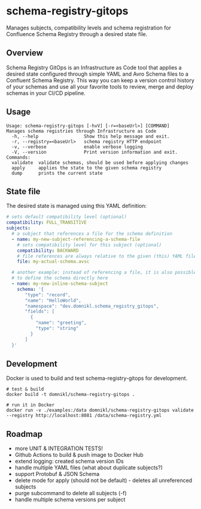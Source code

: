 # schema-registry-gitops

Manages subjects, compatibility levels and schema registration for Confluence Schema Registry through a desired state file.

## Overview

Schema Registry GitOps is an Infrastructure as Code tool that applies a desired state configured through simple YAML and
Avro Schema files to a Confluent Schema Registry. This way you can keep a version control history of your schemas and 
use all your favorite tools to review, merge and deploy schemas in your CI/CD pipeline.

## Usage

```
Usage: schema-registry-gitops [-hvV] [-r=<baseUrl>] [COMMAND]
Manages schema registries through Infrastructure as Code
  -h, --help                 Show this help message and exit.
  -r, --registry=<baseUrl>   schema registry HTTP endpoint
  -v, --verbose              enable verbose logging
  -V, --version              Print version information and exit.
Commands:
  validate  validate schemas, should be used before applying changes
  apply     applies the state to the given schema registry
  dump      prints the current state
```

## State file

The desired state is managed using this YAML definition:

```yaml
# sets default compatibility level (optional)
compatibility: FULL_TRANSITIVE
subjects:
  # a subject that references a file for the schema definition
  - name: my-new-subject-referencing-a-schema-file
    # sets compatibility level for this subject (optional)
    compatibility: BACKWARD
    # file references are always relative to the given (this) YAML file
    file: my-actual-schema.avsc

  # another example: instead of referencing a file, it is also possible
  # to define the schema directly here
  - name: my-new-inline-schema-subject
    schema: '{
       "type": "record",
       "name": "HelloWorld",
       "namespace": "dev.domnikl.schema_registry_gitops",
       "fields": [
         {
           "name": "greeting",
           "type": "string"
         }
       ]
  }'
```

## Development

Docker is used to build and test schema-registry-gitops for development.

```shell
# test & build
docker build -t domnikl/schema-registry-gitops .

# run it in Docker
docker run -v ./examples:/data domnikl/schema-registry-gitops validate --registry http://localhost:8081 /data/schema-registry.yml
```

## Roadmap

* more UNIT & INTEGRATION TESTS!
* Github Actions to build & push image to Docker Hub
* extend logging: created schema version IDs
* handle multiple YAML files (what about duplicate subjects?)
* support Protobuf & JSON Schema
* delete mode for apply (should not be default) - deletes all unreferenced subjects
* purge subcommand to delete all subjects (-f)
* handle multiple schema versions per subject
